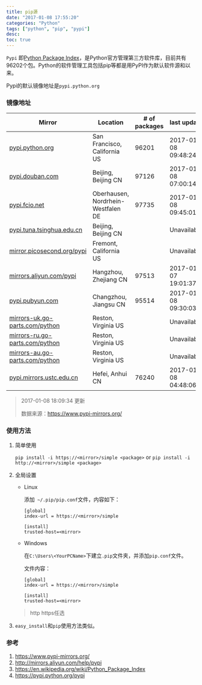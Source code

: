 ```yaml
---
title: pip源
date: "2017-01-08 17:55:20"
categories: "Python"
tags: ["python", "pip", "pypi"]
desc:
toc: true
---
```


`Pypi` 即[Python Package Index](https://pypi.python.org/pypi)，是Python官方管理第三方软件库，目前共有96202个包。Python的软件管理工具包括pip等都是用PyPI作为默认软件源和以来。

Pypi的默认镜像地址是`pypi.python.org`

<!-- more -->

### 镜像地址

| Mirror                                   | Location                           | # of packages | last update         |
| ---------------------------------------- | ---------------------------------- | ------------- | ------------------- |
| [pypi.python.org](https://pypi.python.org/) | San Francisco, California US       | 96201         | 2017-01-08 09:48:24 |
| [pypi.douban.com](https://pypi.douban.com/) | Beijing, Beijing CN                | 97126         | 2017-01-08 07:00:14 |
| [pypi.fcio.net](https://pypi.fcio.net/)  | Oberhausen, Nordrhein-Westfalen DE | 97735         | 2017-01-08 09:45:01 |
| [pypi.tuna.tsinghua.edu.cn](https://pypi.tuna.tsinghua.edu.cn/) | Beijing, Beijing CN                |               | Unavailable         |
| [mirror.picosecond.org/pypi](https://mirror.picosecond.org/pypi) | Fremont, California US             |               | Unavailable         |
| [mirrors.aliyun.com/pypi](https://mirrors.aliyun.com/pypi) | Hangzhou, Zhejiang CN              | 97513         | 2017-01-07 19:01:37 |
| [pypi.pubyun.com](https://pypi.pubyun.com/) | Changzhou, Jiangsu CN              | 95514         | 2017-01-08 09:30:03 |
| [mirrors-uk.go-parts.com/python](https://mirrors-uk.go-parts.com/python) | Reston, Virginia US                |               | Unavailable         |
| [mirrors-ru.go-parts.com/python](https://mirrors-ru.go-parts.com/python) | Reston, Virginia US                |               | Unavailable         |
| [mirrors-au.go-parts.com/python](https://mirrors-au.go-parts.com/python) | Reston, Virginia US                |               | Unavailable         |
| [pypi.mirrors.ustc.edu.cn](https://pypi.mirrors.ustc.edu.cn/) | Hefei, Anhui CN                    | 76240         | 2017-01-08 04:48:06 |

> 2017-01-08 18:09:34 更新
>
> 数据来源：https://www.pypi-mirrors.org/

### 使用方法

1. 简单使用

   `pip install -i https://<mirror>/simple <package>`  or `pip install -i http://<mirror>/simple <package>`

2. 全局设置

   * Linux

     添加` ~/.pip/pip.conf`文件，内容如下：

     ```
     [global]
     index-url = https://<mirror>/simple

     [install]
     trusted-host=<mirror>
     ```

   * Windows

     在`C:\Users\<YourPCName>`下建立`.pip`文件夹，并添加`pip.conf`文件。

     文件内容：

     ```
     [global]
     index-url = https://<mirror>/simple

     [install]
     trusted-host=<mirror>
     ```
   > http https任选

3. `easy_install`和`pip`使用方法类似。


### 参考

1. https://www.pypi-mirrors.org/
2. http://mirrors.aliyun.com/help/pypi
3. https://en.wikipedia.org/wiki/Python_Package_Index
4. https://pypi.python.org/pypi